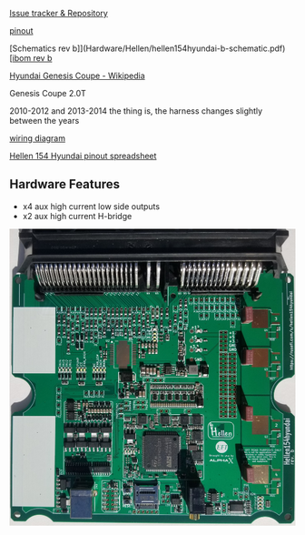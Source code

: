 [Issue tracker & Repository](https://github.com/rusefi/hellen154hyundai)

[pinout](https://rusefi.com/docs/pinouts/hellen/hellen154hyundai/)

[Schematics rev b]](Hardware/Hellen/hellen154hyundai-b-schematic.pdf)[[ibom rev b](https://rusefi.com/docs/ibom/hellen154hyundai-b-ibom.html)

[Hyundai Genesis Coupe - Wikipedia](https://en.wikipedia.org/wiki/Hyundai_Genesis_Coupe)


Genesis Coupe 2.0T

2010-2012
and 2013-2014
the thing is, the harness changes slightly between the years

[wiring diagram](Hyundai-Genesis-Coupe)

[Hellen 154 Hyundai pinout spreadsheet](https://docs.google.com/spreadsheets/d/14IxjitlEFrC2bSp0IRdNRyXZondlvw2CmJ3Q9DUdvyo)


## Hardware Features 
* x4 aux high current low side outputs
* x2 aux high current H-bridge


![x](Hardware/Hellen/hellen154hyundai-rev-b.jpg)
